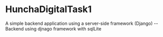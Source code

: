 # HunchaDigitalTask1
A simple backend application using a server-side framework (Django)
-- Backend using djnago framework with sqlLite
